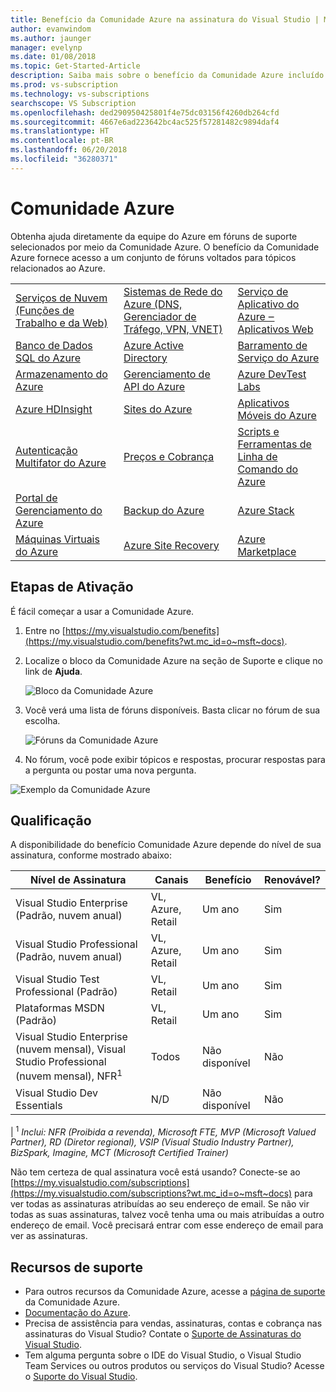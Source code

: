 ```yaml
---
title: Benefício da Comunidade Azure na assinatura do Visual Studio | Microsoft Docs
author: evanwindom
ms.author: jaunger
manager: evelynp
ms.date: 01/08/2018
ms.topic: Get-Started-Article
description: Saiba mais sobre o benefício da Comunidade Azure incluído nas assinaturas do Visual Studio.
ms.prod: vs-subscription
ms.technology: vs-subscriptions
searchscope: VS Subscription
ms.openlocfilehash: ded290950425801f4e75dc03156f4260db264cfd
ms.sourcegitcommit: 4667e6ad223642bc4ac525f57281482c9894daf4
ms.translationtype: HT
ms.contentlocale: pt-BR
ms.lasthandoff: 06/20/2018
ms.locfileid: "36280371"
---
```

# <a name="azure-community"></a>Comunidade Azure

Obtenha ajuda diretamente da equipe do Azure em fóruns de suporte selecionados por meio da Comunidade Azure.  O benefício da Comunidade Azure fornece acesso a um conjunto de fóruns voltados para tópicos relacionados ao Azure.

|                                       |                                                    |                                      |
|---------------------------------------|----------------------------------------------------|--------------------------------------|
| [Serviços de Nuvem (Funções de Trabalho e da Web)](https://social.msdn.microsoft.com/Forums/home?forum=windowsazuredevelopment&filter=alltypes&sort=lastpostdesc) | [Sistemas de Rede do Azure (DNS, Gerenciador de Tráfego, VPN, VNET)](https://social.msdn.microsoft.com/Forums/home?forum=WAVirtualMachinesVirtualNetwork&filter=alltypes&sort=lastpostdesc) | [Serviço de Aplicativo do Azure ‒ Aplicativos Web](https://social.msdn.microsoft.com/forums/home?forum=windowsazurewebsitespreview&filter=alltypes&sort=lastpostdesc)         |
| [Banco de Dados SQL do Azure](https://social.msdn.microsoft.com/Forums/home?forum=ssdsgetstarted&filter=alltypes&sort=lastpostdesc)                    | [Azure Active Directory](https://social.msdn.microsoft.com/forums/home?forum=WindowsAzureAD&filter=alltypes&sort=lastpostdesc)                             | [Barramento de Serviço do Azure](https://social.msdn.microsoft.com/forums/home?forum=servbus&filter=alltypes&sort=lastpostdesc)                    |
| [Armazenamento do Azure](https://social.msdn.microsoft.com/Forums/home?forum=windowsazuredata&filter=alltypes&sort=lastpostdesc)                         | [Gerenciamento de API do Azure](https://social.msdn.microsoft.com/Forums/home?forum=azureapimgmt&filter=alltypes&sort=lastpostdesc)                               | [Azure DevTest Labs](https://social.msdn.microsoft.com/forums/home?forum=AzureDevTestLabs&filter=alltypes&sort=lastpostdesc)                   |
| [Azure HDInsight](https://social.msdn.microsoft.com/Forums/azure/home?forum=hdinsight&filter=alltypes&sort=lastpostdesc)                       | [Sites do Azure](https://social.msdn.microsoft.com/Forums/home?forum=windowsazurewebsitespreview&filter=alltypes&sort=lastpostdesc)                                     | [Aplicativos Móveis do Azure](https://social.msdn.microsoft.com/forums/home?forum=azuremobile&filter=alltypes&sort=lastpostdesc)                    |
| [Autenticação Multifator do Azure](https://social.msdn.microsoft.com/Forums/azure/home?forum=windowsazureactiveauthentication&filter=alltypes&sort=lastpostdesc)     | [Preços e Cobrança](https://social.msdn.microsoft.com/Forums/azure/home?forum=windowsazurepurchasing&filter=alltypes&sort=lastpostdesc)                                | [Scripts e Ferramentas de Linha de Comando do Azure](https://social.msdn.microsoft.com/forums/home?forum=azurescripting&filter=alltypes&sort=lastpostdesc) |
| [Portal de Gerenciamento do Azure](https://social.msdn.microsoft.com/Forums/home?forum=windowsazuremanagement&filter=alltypes&sort=lastpostdesc)               | [Backup do Azure](https://social.msdn.microsoft.com/forums/home?forum=windowsazureonlinebackup&filter=alltypes&sort=lastpostdesc)                                       | [Azure Stack](https://social.msdn.microsoft.com/forums/home?forum=AzureStack&filter=alltypes&sort=lastpostdesc)                          |
| [Máquinas Virtuais do Azure](https://social.msdn.microsoft.com/Forums/home?forum=WAVirtualMachinesforWindows&filter=alltypes&sort=lastpostdesc)                | [Azure Site Recovery](https://social.msdn.microsoft.com/forums/home?forum=hypervrecovmgr&filter=alltypes&sort=lastpostdesc)                                | [Azure Marketplace](https://social.msdn.microsoft.com/forums/home?forum=DataMarket&filter=alltypes&sort=lastpostdesc)                    |



## <a name="activation-steps"></a>Etapas de Ativação
É fácil começar a usar a Comunidade Azure.
1. Entre no [https://my.visualstudio.com/benefits](https://my.visualstudio.com/benefits?wt.mc_id=o~msft~docs).

2. Localize o bloco da Comunidade Azure na seção de Suporte e clique no link de **Ajuda**.

   ![Bloco da Comunidade Azure](_img/vs-azure-community/vs-azure-community-tile.png)

3. Você verá uma lista de fóruns disponíveis.  Basta clicar no fórum de sua escolha.

   ![Fóruns da Comunidade Azure](_img/vs-azure-community/vs-azure-community-forums.png)

4.  No fórum, você pode exibir tópicos e respostas, procurar respostas para a pergunta ou postar uma nova pergunta.

   ![Exemplo da Comunidade Azure](_img/vs-azure-community/vs-azure-community-example.png)

## <a name="eligibility"></a>Qualificação
A disponibilidade do benefício Comunidade Azure depende do nível de sua assinatura, conforme mostrado abaixo:

| Nível de Assinatura                                                 |     Canais                                            | Benefício                                                          | Renovável?    |
|--------------------------------------------------------------------|---------------------------------------------------------|------------------------------------------------------------------|---------------|
| Visual Studio Enterprise (Padrão, nuvem anual)   | VL, Azure, Retail   | Um ano      |  Sim          |
| Visual Studio Professional (Padrão, nuvem anual)  | VL, Azure, Retail                                      | Um ano                                                           |  Sim          |
| Visual Studio Test Professional (Padrão)                         | VL, Retail                                              | Um ano                                             |  Sim          |
| Plataformas MSDN (Padrão)                                          | VL, Retail                                              |Um ano                                              |  Sim          |
| Visual Studio Enterprise (nuvem mensal), Visual Studio Professional (nuvem mensal), NFR<sup>1</sup>                                          | Todos                                              |Não disponível                                              |  Não          |
| Visual Studio Dev Essentials                                        | N/D                                              |Não disponível                                              |  Não          |
|
<sup>1</sup>  *Inclui: NFR (Proibida a revenda), Microsoft FTE, MVP (Microsoft Valued Partner), RD (Diretor regional), VSIP (Visual Studio Industry Partner), BizSpark, Imagine, MCT (Microsoft Certified Trainer)*

Não tem certeza de qual assinatura você está usando?  Conecte-se ao [https://my.visualstudio.com/subscriptions](https://my.visualstudio.com/subscriptions?wt.mc_id=o~msft~docs) para ver todas as assinaturas atribuídas ao seu endereço de email. Se não vir todas as suas assinaturas, talvez você tenha uma ou mais atribuídas a outro endereço de email.  Você precisará entrar com esse endereço de email para ver as assinaturas.

## <a name="support-resources"></a>Recursos de suporte
-  Para outros recursos da Comunidade Azure, acesse a [página de suporte](https://azure.microsoft.com/support/forums/) da Comunidade Azure.
-  [Documentação do Azure](/azure/).
-  Precisa de assistência para vendas, assinaturas, contas e cobrança nas assinaturas do Visual Studio?  Contate o [Suporte de Assinaturas do Visual Studio](https://visualstudio.microsoft.com/subscriptions/support/).
-  Tem alguma pergunta sobre o IDE do Visual Studio, o Visual Studio Team Services ou outros produtos ou serviços do Visual Studio?  Acesse o [Suporte do Visual Studio](https://visualstudio.microsoft.com/support/).